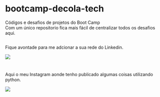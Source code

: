 # bootcamp-decola-tech
Códigos e desafios de projetos do Boot Camp <br>
Com um único repositorio fica mais fácil de centralizar todos os desafios aqui. <br>

##
<div>
  <p>Fique avontade para me adcionar a sua rede do Linkedin.</p>
    <a href="https://www.linkedin.com/in/jf-ar/"><img src="https://img.shields.io/badge/LinkedIn-0077B5?style=for-the-badge&logo=linkedin&logoColor=white" target="_blank"></a>
</div>

#

<div>
  <p>Aqui o meu Instagram aonde tenho publicado algumas coisas utilizando python.</p>
  <a href="https://instagram.com/jrjosuue"><img src="https://img.shields.io/badge/Instagram-E4405F?style=for-the-badge&logo=instagram&logoColor=white" target="_blank"></a>
</div>
